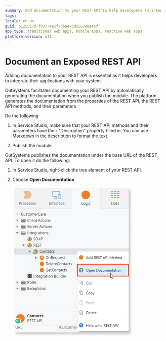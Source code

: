 ```yaml
---
summary: Add documentation to your REST API to help developers to integrate their applications with your system.
tags: 
locale: en-us
guid: b125017d-f037-4a5f-bba4-cdc563e0a4bf
app_type: traditional web apps, mobile apps, reactive web apps
platform-version: o11
---
```


# Document an Exposed REST API

Adding documentation to your REST API is essential as it helps developers to integrate their applications with your system.

OutSystems facilitates documenting your REST API by automatically generating the documentation when you publish the module. The platform generates the documentation from the properties of the REST API, the REST API methods, and their parameters.

Do the following:

1. In Service Studio, make sure that your REST API methods and their parameters have their "Description" property filled in. You can use [Markdown](http://daringfireball.net/projects/markdown/syntax) in the description to format the text.

1. Publish the module.

OutSystems publishes the documentation under the base URL of the REST API. To open it do the following:

1. In Service Studio, right-click the tree element of your REST API.

1. Choose **Open Documentation**.

    ![](images/ss-rest-open-documentation.png)
